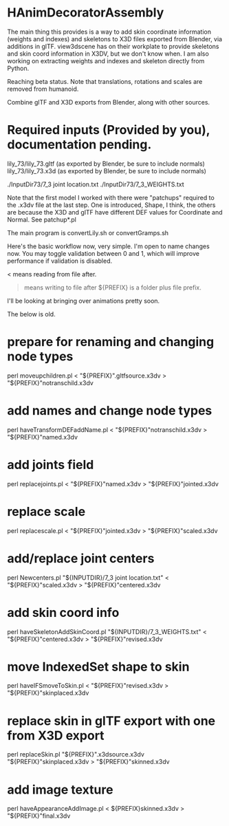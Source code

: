 # HAnimDecoratorAssembly

The main thing this provides is a way to add skin coordinate information (weights and indexes) and skeletons to X3D files exported from Blender, via additions in glTF.  view3dscene has on their workplate to provide skeletons and skin coord information in X3DV, but we don't know when.  I am also working on extracting weights and indexes and skeleton directly from Python.  

Reaching beta status.  Note that translations, rotations and scales are removed from humanoid.

Combine glTF and X3D exports from Blender, along with other sources.

# Required inputs (Provided by you), documentation pending.

lily_73/lily_73.gltf (as exported by Blender, be sure to include normals)
lily_73/lily_73.x3d (as exported by Blender, be sure to include normals)

./InputDir73/7_3 joint location.txt
./InputDir73/7_3_WEIGHTS.txt

Note that the first model I worked with there were "patchups" required to the .x3dv file at the last step.  One is introduced, Shape, I think, the others are because the X3D and glTF have different DEF values for Coordinate and Normal.  See patchup*.pl


The main program is convertLily.sh or convertGramps.sh

Here's the basic workflow now, very simple.  I'm open to name changes now.  You may toggle validation between 0 and 1, which will improve performance if validation is disabled.

< means reading from file after.
> means writing to file after
${PREFIX} is a folder plus file prefix.

I'll be looking at bringing over animations pretty soon.

The below is old.

# prepare for renaming and changing node types
perl moveupchildren.pl < "${PREFIX}".gltfsource.x3dv > "${PREFIX}"notranschild.x3dv

# add names and change node types
perl haveTransformDEFaddName.pl < "${PREFIX}"notranschild.x3dv > "${PREFIX}"named.x3dv

# add joints field
perl replacejoints.pl < "${PREFIX}"named.x3dv > "${PREFIX}"jointed.x3dv

# replace scale
perl replacescale.pl < "${PREFIX}"jointed.x3dv > "${PREFIX}"scaled.x3dv

# add/replace joint centers
perl Newcenters.pl "${INPUTDIR}/7_3 joint location.txt" < "${PREFIX}"scaled.x3dv > "${PREFIX}"centered.x3dv
# add skin coord info
perl haveSkeletonAddSkinCoord.pl "${INPUTDIR}/7_3_WEIGHTS.txt" <  "${PREFIX}"centered.x3dv > "${PREFIX}"revised.x3dv

# move IndexedSet shape to skin
perl haveIFSmoveToSkin.pl < "${PREFIX}"revised.x3dv > "${PREFIX}"skinplaced.x3dv

# replace skin in glTF export with one from X3D export
perl replaceSkin.pl  "${PREFIX}".x3dsource.x3dv "${PREFIX}"skinplaced.x3dv > "${PREFIX}"skinned.x3dv

# add image texture
perl haveAppearanceAddImage.pl < ${PREFIX}skinned.x3dv > "${PREFIX}"final.x3dv

